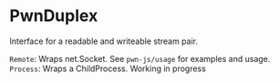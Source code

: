 # PwnDuplex

Interface for a readable and writeable stream pair.

`Remote`: Wraps net.Socket. See `pwn-js/usage` for examples and usage.
`Process`: Wraps a ChildProcess. Working in progress

